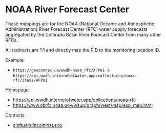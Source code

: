 NOAA River Forecast Center
===

These mappings are for the NOAA (National Oceanic and Atmospheric Administration) River Forecast Center (RFC) water supply forecasts aggregated by the Colorado Basin River Forecast Center from many other RFCs. 

All redirects are 1:1 and directly map the PID to the monitoring location ID. 

Example:
* `https://geoconnex.us/wwdh/noaa_rfc/AFPU1` -> `https://api.wwdh.internetofwater.app/collections/noaa-rfc/items/AFPU1`

Homepage:
* https://api.wwdh.internetofwater.app/collections/noaa-rfc
* https://www.cbrfc.noaa.gov/wsup/graph/west/map/esp_map.html

Contacts: 
* <cloftus@lincolninst.edu>

